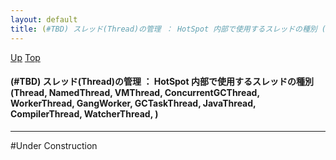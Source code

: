 ```yaml
---
layout: default
title: (#TBD) スレッド(Thread)の管理 ： HotSpot 内部で使用するスレッドの種別 (Thread, NamedThread, VMThread, ConcurrentGCThread, WorkerThread, GangWorker, GCTaskThread, JavaThread, CompilerThread, WatcherThread, )
---
```

[Up](nojXCrRPXo.html) [Top](../index.html)

#### (#TBD) スレッド(Thread)の管理 ： HotSpot 内部で使用するスレッドの種別 (Thread, NamedThread, VMThread, ConcurrentGCThread, WorkerThread, GangWorker, GCTaskThread, JavaThread, CompilerThread, WatcherThread, )

--- 
#Under Construction






